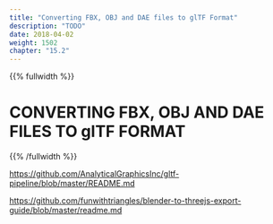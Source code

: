 ```yaml
---
title: "Converting FBX, OBJ and DAE files to glTF Format"
description: "TODO"
date: 2018-04-02
weight: 1502
chapter: "15.2"
---
```

{{% fullwidth %}}
# CONVERTING FBX, OBJ AND DAE FILES TO glTF FORMAT
{{% /fullwidth %}}


https://github.com/AnalyticalGraphicsInc/gltf-pipeline/blob/master/README.md

https://github.com/funwithtriangles/blender-to-threejs-export-guide/blob/master/readme.md


